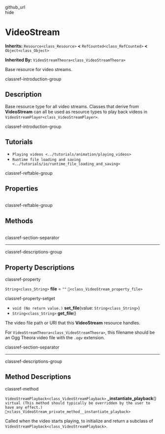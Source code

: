 github\_url  
hide

# VideoStream

**Inherits:** `Resource<class_Resource>` **&lt;**
`RefCounted<class_RefCounted>` **&lt;** `Object<class_Object>`

**Inherited By:** `VideoStreamTheora<class_VideoStreamTheora>`

Base resource for video streams.

classref-introduction-group

## Description

Base resource type for all video streams. Classes that derive from
**VideoStream** can all be used as resource types to play back videos in
`VideoStreamPlayer<class_VideoStreamPlayer>`.

classref-introduction-group

## Tutorials

-   `Playing videos <../tutorials/animation/playing_videos>`
-   `Runtime file loading and saving <../tutorials/io/runtime_file_loading_and_saving>`

classref-reftable-group

## Properties

<table>
<tbody>
<tr>
</tr>
</tbody>
</table>

classref-reftable-group

## Methods

<table>
<tbody>
<tr>
</tr>
</tbody>
</table>

classref-section-separator

------------------------------------------------------------------------

classref-descriptions-group

## Property Descriptions

classref-property

`String<class_String>` **file** = `""`
`🔗<class_VideoStream_property_file>`

classref-property-setget

-   `void (No return value.)` **set\_file**(value:
    `String<class_String>`)
-   `String<class_String>` **get\_file**()

The video file path or URI that this **VideoStream** resource handles.

For `VideoStreamTheora<class_VideoStreamTheora>`, this filename should
be an Ogg Theora video file with the `.ogv` extension.

classref-section-separator

------------------------------------------------------------------------

classref-descriptions-group

## Method Descriptions

classref-method

`VideoStreamPlayback<class_VideoStreamPlayback>`
**\_instantiate\_playback**()
`virtual (This method should typically be overridden by the user to have any effect.)`
`🔗<class_VideoStream_private_method__instantiate_playback>`

Called when the video starts playing, to initialize and return a
subclass of `VideoStreamPlayback<class_VideoStreamPlayback>`.
